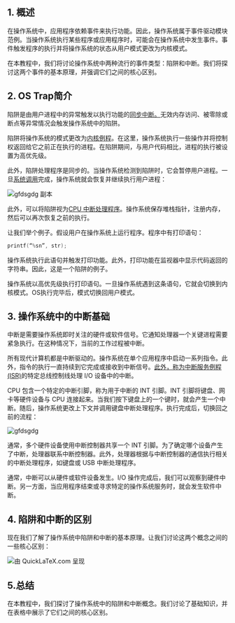 ## 1. 概述

在操作系统中，应用程序依赖事件来执行功能。因此，操作系统属于事件驱动模块范例。当操作系统执行某些程序或应用程序时，可能会在操作系统中发生事件。事件触发程序的执行并将操作系统的状态从用户模式更改为内核模式。

在本教程中，我们将讨论操作系统中两种流行的事件类型：陷阱和中断。我们将探讨这两个事件的基本原理，并强调它们之间的核心区别。

## 2. OS Trap简介

陷阱是由用户进程中的异常触发以执行功能的[同步中断。](https://en.wikipedia.org/wiki/Synchronization_(computer_science))无效内存访问、被零除或断点等异常情况会触发操作系统中的陷阱。

陷阱将操作系统的模式更改为[内核例程](https://en.wikipedia.org/wiki/Kernel_(operating_system))。在这里，操作系统执行一些操作并将控制权返回给它之前正在执行的进程。在陷阱期间，与用户代码相比，进程的执行被设置为高优先级。

此外，陷阱处理程序是同步的。当操作系统检测到陷阱时，它会暂停用户进程。一旦[系统调用](https://en.wikipedia.org/wiki/System_call)完成，操作系统就会恢复并继续执行用户进程：

![gfdsgdg 副本](https://www.baeldung.com/wp-content/uploads/sites/4/2021/07/Copy-of-gfdsgdg.png)

此外，可以将陷阱视为[CPU 中断处理程序](https://en.wikipedia.org/wiki/Interrupt_handler)。操作系统保存堆栈指针，注册内存，然后可以再次恢复之前的执行。

让我们举个例子。假设用户在操作系统上运行程序。程序中有打印语句：

```c
printf(“%sn”, str);
```

操作系统执行此语句并触发打印功能。此外，打印功能在监视器中显示代码返回的字符串。因此，这是一个陷阱的例子。

操作系统以高优先级执行打印语句。一旦操作系统遇到这条语句，它就会切换到内核模式。OS执行完毕后，模式切换回用户模式。

## 3. 操作系统中的中断基础

中断是需要操作系统即时关注的硬件或软件信号。它通知处理器一个关键进程需要紧急执行。在这种情况下，当前的工作过程被中断。

所有现代计算机都是中断驱动的。操作系统在单个应用程序中启动一系列指令。此外，指令的执行一直持续到它完成或接收到中断信号。[此外，称为中断服务例程 (ISR)](https://en.wikipedia.org/wiki/Interrupt_handler)的特定总线控制线处理 I/O 设备中的中断。

CPU 包含一个特定的中断引脚，称为用于中断的 INT 引脚。INT 引脚将键盘、网卡等硬件设备与 CPU 连接起来。当我们按下键盘上的一个键时，就会产生一个中断。随后，操作系统更改上下文并调用键盘中断处理程序。执行完成后，切换回之前的流程：

![gfdsgdg](https://www.baeldung.com/wp-content/uploads/sites/4/2021/07/gfdsgdg.png)

通常，多个硬件设备使用中断控制器共享一个 INT 引脚。为了确定哪个设备产生了中断，处理器联系中断控制器。此外，处理器根据与中断控制器的通信执行相关的中断处理程序，如键盘或 USB 中断处理程序。

通常，中断可以从硬件或软件设备发生。I/O 操作完成后，我们可以观察到硬件中断。另一方面，当应用程序结束或寻求特定的操作系统服务时，就会发生软件中断。

## 4. 陷阱和中断的区别

现在我们了解了操作系统中陷阱和中断的基本原理。让我们讨论这两个概念之间的一些核心区别：

![由 QuickLaTeX.com 呈现](https://www.baeldung.com/wp-content/ql-cache/quicklatex.com-b7a0d03e907a6ab4b5eada389d422374_l3.svg)

## 5.总结

在本教程中，我们探讨了操作系统中的陷阱和中断概念。我们讨论了基础知识，并在表格中展示了它们之间的核心区别。
